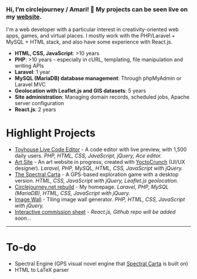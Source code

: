 ### Hi, I’m circlejourney / Amari! 🐳 My projects can be seen live on my [website](https://rebuild.circlejourney.net/interactive/).

I'm a web developer with a particular interest in creativity-oriented web apps, games, and virtual places. I mostly work with the PHP/Laravel + MySQL + HTML stack, and also have some experience with React.js.
- **HTML, CSS, JavaScript**: >10 years
- **PHP**: >10 years - especially in cURL, templating, file manipulation and writing APIs
- **Laravel**: 1 year
- **MySQL (MariaDB) database management**: Through phpMyAdmin or Laravel MVC
- **Geolocation with Leaflet.js and GIS datasets**: 5 years
- **Site administration**: Managing domain records, scheduled jobs, Apache server configuration
- **React.js**: 2 years

# Highlight Projects
- [Toyhouse Live Code Editor](https://github.com/circlejourney/theditor) - A code editor with live preview, with 1,500 daily users. *PHP, HTML, CSS, JavaScript, jQuery, Ace editor.*
- [Art Site](https://github.com/circlejourney/artsite) - An art website in progress, created with [YoctoCrunch](https://yoctocrunch.carrd.co/) (UI/UX designer). *Laravel, PHP, MySQL, HTML, CSS, JavaScript with jQuery.*
- [The Spectral Carta](https://github.com/circlejourney/spectralcarta) - A GPS-based exploration game with a desktop version. *HTML, CSS, JavaScript with jQuery, Leaflet.js geolocation.*
- [Circlejourney.net rebuild](https://github.com/circlejourney/circlejourney-net) - My homepage. *Laravel, PHP, MySQL (MariaDB), HTML, CSS, JavaScript with jQuery.*
- [Image Wall](https://github.com/circlejourney/imagewall) - Tiling image wall generator. *PHP, HTML, CSS, JavaScript with jQuery.*
- [Interactive commission sheet](https://circlejourney.net/commissions/) - *React.js, Github repo will be added soon...*

---

# To-do
- Spectral Engine (GPS visual novel engine that [Spectral Carta](https://github.com/circlejourney/spectralcarta) is built on)
- HTML to LaTeX parser

